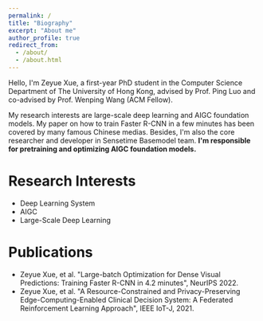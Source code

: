 ```yaml
---
permalink: /
title: "Biography"
excerpt: "About me"
author_profile: true
redirect_from: 
  - /about/
  - /about.html
---
```


Hello, I'm Zeyue Xue, a first-year PhD student in the Computer Science Department of The University of Hong Kong, advised by Prof. Ping Luo and co-advised by Prof. Wenping Wang (ACM Fellow). 

My research interests are large-scale deep learning and AIGC foundation models. My paper on how to train Faster R-CNN in a few minutes has been covered by many famous Chinese medias. Besides, I'm also the core researcher and developer in Sensetime Basemodel team. **I'm responsible for pretraining and optimizing AIGC foundation models.**


Research Interests
======
  * Deep Learning System
  * AIGC
  * Large-Scale Deep Learning

**Publications**
======
  * Zeyue Xue, et al. "Large-batch Optimization for Dense Visual Predictions: Training Faster R-CNN in 4.2 minutes", NeurIPS 2022.
  * Zeyue Xue, et al. "A Resource-Constrained and Privacy-Preserving Edge-Computing-Enabled Clinical Decision System: A Federated Reinforcement Learning Approach", IEEE IoT-J, 2021.

